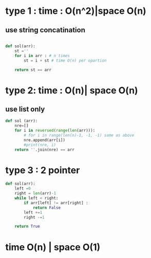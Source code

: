 # type 1 : time : O(n^2)|space O(n) 

## use string concatination 

```python 

def sol(arr):
    st =''
    for i in arr : # n times
        st = i + st # time O(n) per opartion 

    return st == arr
```

# type 2: time : O(n)| space O(n)
## use list only 
``` python
def sol (arr):
    nre=[]
    for i in reversed(range(len(arr))):
        # for i in range(len(n)-1, -1, -1) same as above
        nre.append(arr[i])   
        #print(nre, i) 
    return ''.join(nre) == arr
```
# type 3 : 2 pointer 
``` python
def sol(arr):
    left =0
    right = len(arr)-1
    while left < right:
        if arr[left] != arr[right] :
            return False
        left +=1
        right -=1

    return True

  ```
 # time O(n) | space O(1)
    


